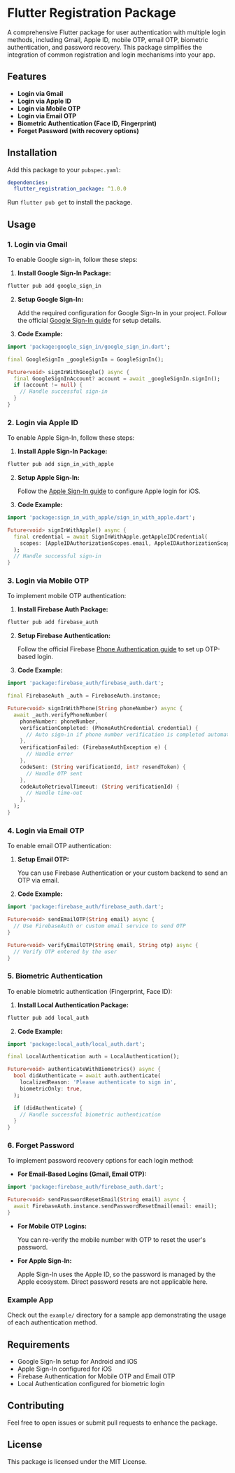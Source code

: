 
# Flutter Registration Package

A comprehensive Flutter package for user authentication with multiple login methods, including Gmail, Apple ID, mobile OTP, email OTP, biometric authentication, and password recovery. This package simplifies the integration of common registration and login mechanisms into your app.

## Features

- **Login via Gmail**
- **Login via Apple ID**
- **Login via Mobile OTP**
- **Login via Email OTP**
- **Biometric Authentication (Face ID, Fingerprint)**
- **Forget Password (with recovery options)**

## Installation

Add this package to your `pubspec.yaml`:

```yaml
dependencies:
  flutter_registration_package: ^1.0.0
```

Run `flutter pub get` to install the package.

## Usage

### 1. Login via Gmail

To enable Google sign-in, follow these steps:

1. **Install Google Sign-In Package:**

```bash
flutter pub add google_sign_in
```

2. **Setup Google Sign-In:**

   Add the required configuration for Google Sign-In in your project. Follow the official [Google Sign-In guide](https://pub.dev/packages/google_sign_in) for setup details.

3. **Code Example:**

```dart
import 'package:google_sign_in/google_sign_in.dart';

final GoogleSignIn _googleSignIn = GoogleSignIn();

Future<void> signInWithGoogle() async {
  final GoogleSignInAccount? account = await _googleSignIn.signIn();
  if (account != null) {
    // Handle successful sign-in
  }
}
```

### 2. Login via Apple ID

To enable Apple Sign-In, follow these steps:

1. **Install Apple Sign-In Package:**

```bash
flutter pub add sign_in_with_apple
```

2. **Setup Apple Sign-In:**

   Follow the [Apple Sign-In guide](https://pub.dev/packages/sign_in_with_apple) to configure Apple login for iOS.

3. **Code Example:**

```dart
import 'package:sign_in_with_apple/sign_in_with_apple.dart';

Future<void> signInWithApple() async {
  final credential = await SignInWithApple.getAppleIDCredential(
    scopes: [AppleIDAuthorizationScopes.email, AppleIDAuthorizationScopes.fullName],
  );
  // Handle successful sign-in
}
```

### 3. Login via Mobile OTP

To implement mobile OTP authentication:

1. **Install Firebase Auth Package:**

```bash
flutter pub add firebase_auth
```

2. **Setup Firebase Authentication:**

   Follow the official Firebase [Phone Authentication guide](https://firebase.flutter.dev/docs/auth/phone/) to set up OTP-based login.

3. **Code Example:**

```dart
import 'package:firebase_auth/firebase_auth.dart';

final FirebaseAuth _auth = FirebaseAuth.instance;

Future<void> signInWithPhone(String phoneNumber) async {
  await _auth.verifyPhoneNumber(
    phoneNumber: phoneNumber,
    verificationCompleted: (PhoneAuthCredential credential) {
      // Auto sign-in if phone number verification is completed automatically
    },
    verificationFailed: (FirebaseAuthException e) {
      // Handle error
    },
    codeSent: (String verificationId, int? resendToken) {
      // Handle OTP sent
    },
    codeAutoRetrievalTimeout: (String verificationId) {
      // Handle time-out
    },
  );
}
```

### 4. Login via Email OTP

To enable email OTP authentication:

1. **Setup Email OTP:**

   You can use Firebase Authentication or your custom backend to send an OTP via email.

2. **Code Example:**

```dart
import 'package:firebase_auth/firebase_auth.dart';

Future<void> sendEmailOTP(String email) async {
  // Use FirebaseAuth or custom email service to send OTP
}

Future<void> verifyEmailOTP(String email, String otp) async {
  // Verify OTP entered by the user
}
```

### 5. Biometric Authentication

To enable biometric authentication (Fingerprint, Face ID):

1. **Install Local Authentication Package:**

```bash
flutter pub add local_auth
```

2. **Code Example:**

```dart
import 'package:local_auth/local_auth.dart';

final LocalAuthentication auth = LocalAuthentication();

Future<void> authenticateWithBiometrics() async {
  bool didAuthenticate = await auth.authenticate(
    localizedReason: 'Please authenticate to sign in',
    biometricOnly: true,
  );

  if (didAuthenticate) {
    // Handle successful biometric authentication
  }
}
```

### 6. Forget Password

To implement password recovery options for each login method:

- **For Email-Based Logins (Gmail, Email OTP):**

```dart
import 'package:firebase_auth/firebase_auth.dart';

Future<void> sendPasswordResetEmail(String email) async {
  await FirebaseAuth.instance.sendPasswordResetEmail(email: email);
}
```

- **For Mobile OTP Logins:**

   You can re-verify the mobile number with OTP to reset the user's password.

- **For Apple Sign-In:**

   Apple Sign-In uses the Apple ID, so the password is managed by the Apple ecosystem. Direct password resets are not applicable here.

### Example App

Check out the `example/` directory for a sample app demonstrating the usage of each authentication method.

## Requirements

- Google Sign-In setup for Android and iOS
- Apple Sign-In configured for iOS
- Firebase Authentication for Mobile OTP and Email OTP
- Local Authentication configured for biometric login

## Contributing

Feel free to open issues or submit pull requests to enhance the package.

## License

This package is licensed under the MIT License.
